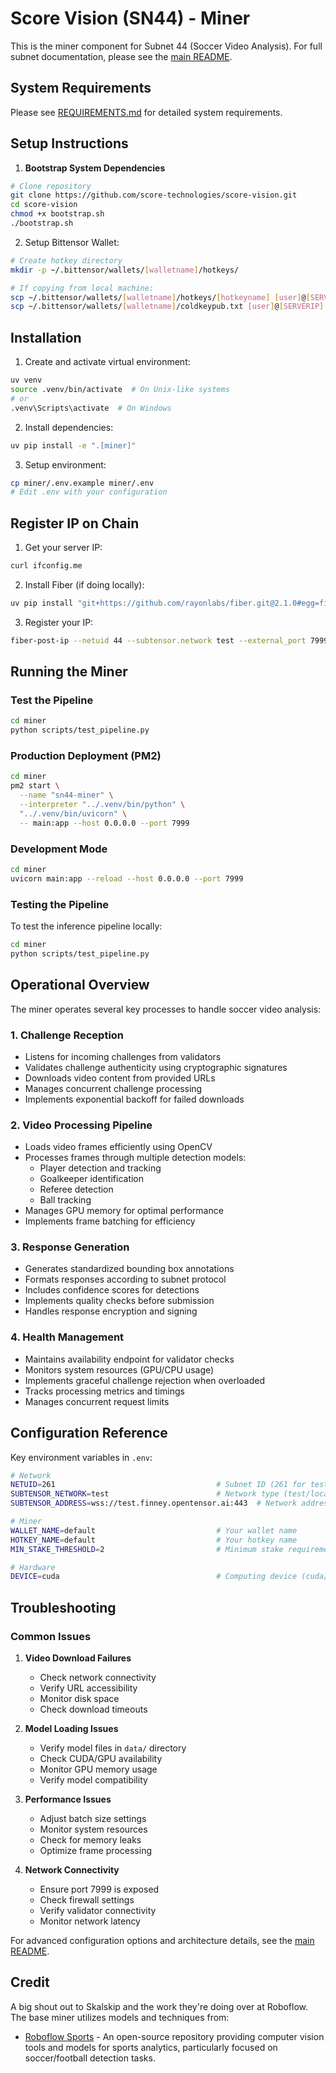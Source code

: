 # Score Vision (SN44) - Miner

This is the miner component for Subnet 44 (Soccer Video Analysis). For full subnet documentation, please see the [main README](../README.md).

## System Requirements

Please see [REQUIREMENTS.md](REQUIREMENTS.md) for detailed system requirements.

## Setup Instructions

1. **Bootstrap System Dependencies**

```bash
# Clone repository
git clone https://github.com/score-technologies/score-vision.git
cd score-vision
chmod +x bootstrap.sh
./bootstrap.sh
```

2. Setup Bittensor Wallet:

```bash
# Create hotkey directory
mkdir -p ~/.bittensor/wallets/[walletname]/hotkeys/

# If copying from local machine:
scp ~/.bittensor/wallets/[walletname]/hotkeys/[hotkeyname] [user]@[SERVERIP]:~/.bittensor/wallets/[walletname]/hotkeys/[hotkeyname]
scp ~/.bittensor/wallets/[walletname]/coldkeypub.txt [user]@[SERVERIP]:~/.bittensor/wallets/[walletname]/coldkeypub.txt
```

## Installation

1. Create and activate virtual environment:

```bash
uv venv
source .venv/bin/activate  # On Unix-like systems
# or
.venv\Scripts\activate  # On Windows
```

2. Install dependencies:

```bash
uv pip install -e ".[miner]"
```

3. Setup environment:

```bash
cp miner/.env.example miner/.env
# Edit .env with your configuration
```

## Register IP on Chain

1. Get your server IP:

```bash
curl ifconfig.me
```

2. Install Fiber (if doing locally):

```bash
uv pip install "git+https://github.com/rayonlabs/fiber.git@2.1.0#egg=fiber[full]"
```

3. Register your IP:

```bash
fiber-post-ip --netuid 44 --subtensor.network test --external_port 7999 --wallet.name [WALLET_NAME] --wallet.hotkey [HOTKEY_NAME] --external_ip [YOUR-IP]
```

## Running the Miner

### Test the Pipeline

```bash
cd miner
python scripts/test_pipeline.py
```

### Production Deployment (PM2)

```bash
cd miner
pm2 start \
  --name "sn44-miner" \
  --interpreter "../.venv/bin/python" \
  "../.venv/bin/uvicorn" \
  -- main:app --host 0.0.0.0 --port 7999
```

### Development Mode

```bash
cd miner
uvicorn main:app --reload --host 0.0.0.0 --port 7999
```

### Testing the Pipeline

To test the inference pipeline locally:

```bash
cd miner
python scripts/test_pipeline.py
```

## Operational Overview

The miner operates several key processes to handle soccer video analysis:

### 1. Challenge Reception

- Listens for incoming challenges from validators
- Validates challenge authenticity using cryptographic signatures
- Downloads video content from provided URLs
- Manages concurrent challenge processing
- Implements exponential backoff for failed downloads

### 2. Video Processing Pipeline

- Loads video frames efficiently using OpenCV
- Processes frames through multiple detection models:
  - Player detection and tracking
  - Goalkeeper identification
  - Referee detection
  - Ball tracking
- Manages GPU memory for optimal performance
- Implements frame batching for efficiency

### 3. Response Generation

- Generates standardized bounding box annotations
- Formats responses according to subnet protocol
- Includes confidence scores for detections
- Implements quality checks before submission
- Handles response encryption and signing

### 4. Health Management

- Maintains availability endpoint for validator checks
- Monitors system resources (GPU/CPU usage)
- Implements graceful challenge rejection when overloaded
- Tracks processing metrics and timings
- Manages concurrent request limits

## Configuration Reference

Key environment variables in `.env`:

```bash
# Network
NETUID=261                                    # Subnet ID (261 for testnet, 44 for mainnnet)
SUBTENSOR_NETWORK=test                        # Network type (test/local)
SUBTENSOR_ADDRESS=wss://test.finney.opentensor.ai:443  # Network address

# Miner
WALLET_NAME=default                           # Your wallet name
HOTKEY_NAME=default                           # Your hotkey name
MIN_STAKE_THRESHOLD=2                         # Minimum stake requirement

# Hardware
DEVICE=cuda                                   # Computing device (cuda/cpu/mps)
```

## Troubleshooting

### Common Issues

1. **Video Download Failures**

   - Check network connectivity
   - Verify URL accessibility
   - Monitor disk space
   - Check download timeouts

2. **Model Loading Issues**

   - Verify model files in `data/` directory
   - Check CUDA/GPU availability
   - Monitor GPU memory usage
   - Verify model compatibility

3. **Performance Issues**

   - Adjust batch size settings
   - Monitor system resources
   - Check for memory leaks
   - Optimize frame processing

4. **Network Connectivity**
   - Ensure port 7999 is exposed
   - Check firewall settings
   - Verify validator connectivity
   - Monitor network latency

For advanced configuration options and architecture details, see the [main README](../README.md).

## Credit

A big shout out to Skalskip and the work they're doing over at Roboflow. The base miner utilizes models and techniques from:

- [Roboflow Sports](https://github.com/roboflow/sports) - An open-source repository providing computer vision tools and models for sports analytics, particularly focused on soccer/football detection tasks.
